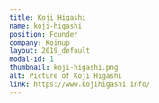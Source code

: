 ```yaml
---
title: Koji Higashi
name: koji-higashi
position: Founder
company: Koinup
layout: 2019_default
modal-id: 1
thumbnail: koji-higashi.png
alt: Picture of Koji Higashi
link: https://www.kojihigashi.info/
---
```

